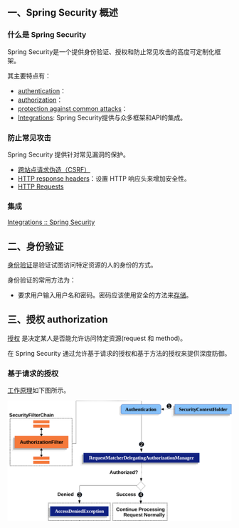 ## 一、Spring Security 概述

### 什么是 Spring Security

Spring Security是一个提供身份验证、授权和防止常见攻击的高度可定制化框架。

其主要特点有：

- [authentication](https://docs.spring.io/spring-security/reference/features/authentication/index.html)：
- [authorization](https://docs.spring.io/spring-security/reference/features/authorization/index.html)：
- [protection against common attacks](https://docs.spring.io/spring-security/reference/features/exploits/index.html)：
- [Integrations](https://docs.spring.io/spring-security/reference/features/integrations/index.html): Spring Security提供与众多框架和API的集成。



### 防止常见攻击

Spring Security 提供针对常见漏洞的保护。

- [跨站点请求伪造（CSRF）](https://docs.spring.io/spring-security/reference/features/exploits/csrf.html)
-  [HTTP response headers](https://owasp.org/www-project-secure-headers/#div-headers)：设置 HTTP 响应头来增加安全性。
- [HTTP Requests](https://docs.spring.io/spring-security/reference/features/exploits/http.html)



### 集成

[Integrations :: Spring Security](https://docs.spring.io/spring-security/reference/features/integrations/index.html)





## 二、身份验证 

[身份验证](https://docs.spring.io/spring-security/reference/features/authentication/index.html)是验证试图访问特定资源的人的身份的方式。

身份验证的常用方法为：

- 要求用户输入用户名和密码。密码应该使用安全的方法来[存储](https://docs.spring.io/spring-security/reference/features/authentication/password-storage.html)。



## 三、授权 authorization

[授权](https://docs.spring.io/spring-security/reference/features/authorization/index.html) 是决定某人是否能允许访问特定资源(request 和 method)。

在 Spring Security 通过允许基于请求的授权和基于方法的授权来提供深度防御。



### 基于请求的授权

[工作原理](https://docs.spring.io/spring-security/reference/servlet/authorization/authorize-http-requests.html)如下图所示。

![authorizationfilter](images/authorizationfilter.png)